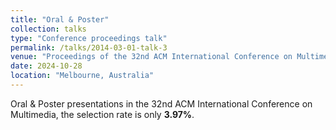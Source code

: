 ```yaml
---
title: "Oral & Poster"
collection: talks
type: "Conference proceedings talk"
permalink: /talks/2014-03-01-talk-3
venue: "Proceedings of the 32nd ACM International Conference on Multimedia"
date: 2024-10-28
location: "Melbourne, Australia"
---
```

Oral & Poster presentations in the 32nd ACM International Conference on Multimedia, the selection rate is only **3.97%**.
